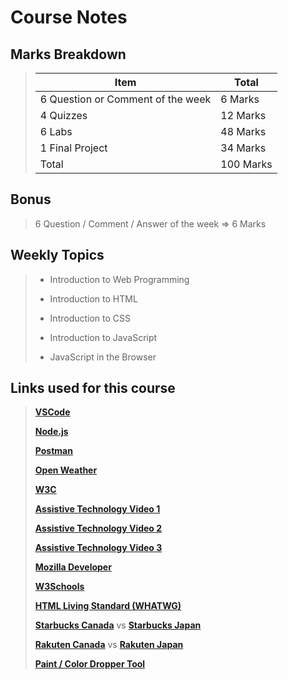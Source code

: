 # Course Notes

## Marks Breakdown

> | Item                              | Total     |
> | --------------------------------- | --------- |
> | 6 Question or Comment of the week | 6 Marks   |
> | 4 Quizzes                         | 12 Marks  |
> | 6 Labs                            | 48 Marks  |
> | 1 Final Project                   | 34 Marks  |
> | Total                             | 100 Marks |

## Bonus
> 6 Question / Comment / Answer of the week => 6 Marks

## Weekly Topics
> - Introduction to Web Programming
>
> - Introduction to HTML
>
> - Introduction to CSS
>
> - Introduction to JavaScript
>
> - JavaScript in the Browser

## Links used for this course

> [**VSCode**](https://code.visualstudio.com/Download)
>
> [**Node.js**](https://nodejs.org/en/download/prebuilt-installer)
>
> [**Postman**](https://www.postman.com)
>
> [**Open Weather**](https://openweathermap.org)
>
> [**W3C**](https://www.w3.org/developers)
>
> [**Assistive Technology Video 1**](https://www.youtube.com/watch?v=q_ATY9gimOM)
>
> [**Assistive Technology Video 2**](https://www.youtube.com/watch?v=dEbl5jvLKGQ)
>
> [**Assistive Technology Video 3**](https://www.youtube.com/watch?v=XPoHIrLOb7w)
>
> [**Mozilla Developer**](https://developer.mozilla.org/en-US)
>
> [**W3Schools**](https://www.w3schools.com)
>
> [**HTML Living Standard (WHATWG)**](https://html.spec.whatwg.org/multipage)
>
> [**Starbucks Canada**](https://www.starbucks.ca) vs [**Starbucks Japan**](https://www.starbucks.co.jp)
>
> [**Rakuten Canada**](https://www.rakuten.ca) vs [**Rakuten Japan**](https://www.rakuten.co.jp)
>
> [**Paint / Color Dropper Tool**](https://chromewebstore.google.com/detail/color-dropper/cbagleaaaocejmdeichhdkmjebpljckh)


